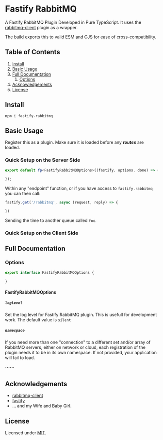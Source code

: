 # Fastify RabbitMQ

A Fastify RabbitMQ Plugin Developed in Pure TypeScript.
It uses the [rabbitmq-client](https://github.com/jwalton/node-amqp-connection-manager) plugin as a wrapper.

The build exports this to valid ESM and CJS for ease of cross-compatibility.

## Table of Contents

1. [Install](#install)
2. [Basic Usage](#basic-usage)
3. [Full Documentation](#full-documentation)
   1) [Options](#options)
4. [Acknowledgements](#acknowledgements)
5. [License](#license)

## Install

```
npm i fastify-rabbitmq
```

## Basic Usage

Register this as a plugin.
Make sure it is loaded before any ***routes*** are loaded.

### Quick Setup on the Server Side

```typescript
export default fp<FastifyRabbitMQOptions>((fastify, options, done) => {
  
});
```

Within any "endpoint" function, or if you have access to ```fastify.rabbitmq``` you can then call:

```js
fastify.get('/rabbitmq', async (request, reply) => {

})
```

Sending the time to another queue called ```foo```.

### Quick Setup on the Client Side

## Full Documentation

### Options

```typescript
export interface FastifyRabbitMQOptions {

}
```

#### FastifyRabbitMQOptions

##### `logLevel`

Set the log level for Fastify RabbitMQ plugin. This is usefull for development work. The default value is ```silent```

##### `namespace`

If you need more than one "connection" to a different set and/or array of RabbitMQ servers,
either on network or cloud, each registration of the plugin needs it to be in its own namespace.
If not provided, your application will fail to load.


#### ``````


## Acknowledgements

- [rabbitmq-client](https://www.npmjs.com/package/rabbitmq-client)
- [fastify](https://fastify.dev/)
- ... and my Wife and Baby Girl.

## License

Licensed under [MIT](./LICENSE).